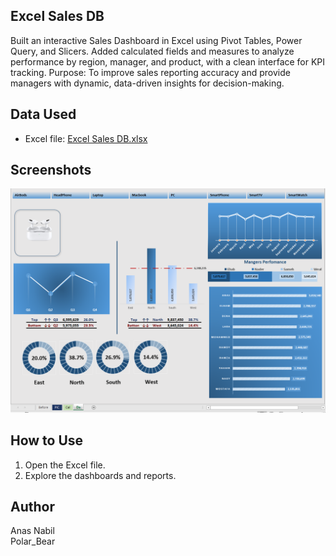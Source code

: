 ## Excel Sales DB
Built an interactive Sales Dashboard in Excel using Pivot Tables, Power Query, and Slicers. Added calculated fields and measures to analyze performance by region, manager, and product, with a clean interface for KPI tracking.
Purpose:
To improve sales reporting accuracy and provide managers with dynamic, data-driven insights for decision-making.
## Data Used
- Excel file: [Excel Sales DB.xlsx](Excel%20Sales%20DB/Excel%20Sales%20DB.xlsx)

## Screenshots
![Screenshot](Excel%20Sales%20DB/Excel%20Sales%20DB.png)

## How to Use
1. Open the Excel file.
2. Explore the dashboards and reports.

## Author
Anas Nabil  
Polar_Bear
